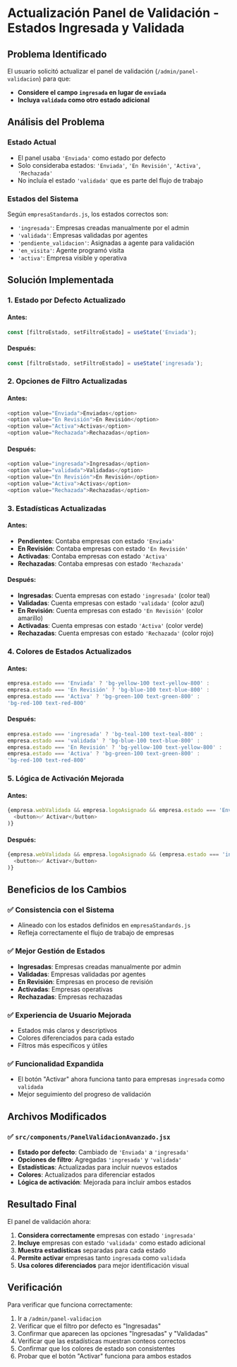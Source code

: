# Actualización Panel de Validación - Estados Ingresada y Validada

## Problema Identificado

El usuario solicitó actualizar el panel de validación (`/admin/panel-validacion`) para que:
- **Considere el campo `ingresada` en lugar de `enviada`**
- **Incluya `validada` como otro estado adicional**

## Análisis del Problema

### Estado Actual
- El panel usaba `'Enviada'` como estado por defecto
- Solo consideraba estados: `'Enviada'`, `'En Revisión'`, `'Activa'`, `'Rechazada'`
- No incluía el estado `'validada'` que es parte del flujo de trabajo

### Estados del Sistema
Según `empresaStandards.js`, los estados correctos son:
- `'ingresada'`: Empresas creadas manualmente por el admin
- `'validada'`: Empresas validadas por agentes
- `'pendiente_validacion'`: Asignadas a agente para validación
- `'en_visita'`: Agente programó visita
- `'activa'`: Empresa visible y operativa

## Solución Implementada

### 1. Estado por Defecto Actualizado

#### Antes:
```javascript
const [filtroEstado, setFiltroEstado] = useState('Enviada');
```

#### Después:
```javascript
const [filtroEstado, setFiltroEstado] = useState('ingresada');
```

### 2. Opciones de Filtro Actualizadas

#### Antes:
```javascript
<option value="Enviada">Enviadas</option>
<option value="En Revisión">En Revisión</option>
<option value="Activa">Activas</option>
<option value="Rechazada">Rechazadas</option>
```

#### Después:
```javascript
<option value="ingresada">Ingresadas</option>
<option value="validada">Validadas</option>
<option value="En Revisión">En Revisión</option>
<option value="Activa">Activas</option>
<option value="Rechazada">Rechazadas</option>
```

### 3. Estadísticas Actualizadas

#### Antes:
- **Pendientes**: Contaba empresas con estado `'Enviada'`
- **En Revisión**: Contaba empresas con estado `'En Revisión'`
- **Activadas**: Contaba empresas con estado `'Activa'`
- **Rechazadas**: Contaba empresas con estado `'Rechazada'`

#### Después:
- **Ingresadas**: Cuenta empresas con estado `'ingresada'` (color teal)
- **Validadas**: Cuenta empresas con estado `'validada'` (color azul)
- **En Revisión**: Cuenta empresas con estado `'En Revisión'` (color amarillo)
- **Activadas**: Cuenta empresas con estado `'Activa'` (color verde)
- **Rechazadas**: Cuenta empresas con estado `'Rechazada'` (color rojo)

### 4. Colores de Estados Actualizados

#### Antes:
```javascript
empresa.estado === 'Enviada' ? 'bg-yellow-100 text-yellow-800' :
empresa.estado === 'En Revisión' ? 'bg-blue-100 text-blue-800' :
empresa.estado === 'Activa' ? 'bg-green-100 text-green-800' :
'bg-red-100 text-red-800'
```

#### Después:
```javascript
empresa.estado === 'ingresada' ? 'bg-teal-100 text-teal-800' :
empresa.estado === 'validada' ? 'bg-blue-100 text-blue-800' :
empresa.estado === 'En Revisión' ? 'bg-yellow-100 text-yellow-800' :
empresa.estado === 'Activa' ? 'bg-green-100 text-green-800' :
'bg-red-100 text-red-800'
```

### 5. Lógica de Activación Mejorada

#### Antes:
```javascript
{empresa.webValidada && empresa.logoAsignado && empresa.estado === 'Enviada' && (
  <button>✅ Activar</button>
)}
```

#### Después:
```javascript
{empresa.webValidada && empresa.logoAsignado && (empresa.estado === 'ingresada' || empresa.estado === 'validada') && (
  <button>✅ Activar</button>
)}
```

## Beneficios de los Cambios

### ✅ Consistencia con el Sistema
- Alineado con los estados definidos en `empresaStandards.js`
- Refleja correctamente el flujo de trabajo de empresas

### ✅ Mejor Gestión de Estados
- **Ingresadas**: Empresas creadas manualmente por admin
- **Validadas**: Empresas validadas por agentes
- **En Revisión**: Empresas en proceso de revisión
- **Activadas**: Empresas operativas
- **Rechazadas**: Empresas rechazadas

### ✅ Experiencia de Usuario Mejorada
- Estados más claros y descriptivos
- Colores diferenciados para cada estado
- Filtros más específicos y útiles

### ✅ Funcionalidad Expandida
- El botón "Activar" ahora funciona tanto para empresas `ingresada` como `validada`
- Mejor seguimiento del progreso de validación

## Archivos Modificados

### ✅ `src/components/PanelValidacionAvanzado.jsx`
- **Estado por defecto**: Cambiado de `'Enviada'` a `'ingresada'`
- **Opciones de filtro**: Agregadas `'ingresada'` y `'validada'`
- **Estadísticas**: Actualizadas para incluir nuevos estados
- **Colores**: Actualizados para diferenciar estados
- **Lógica de activación**: Mejorada para incluir ambos estados

## Resultado Final

El panel de validación ahora:
1. **Considera correctamente** empresas con estado `'ingresada'`
2. **Incluye** empresas con estado `'validada'` como estado adicional
3. **Muestra estadísticas** separadas para cada estado
4. **Permite activar** empresas tanto `ingresada` como `validada`
5. **Usa colores diferenciados** para mejor identificación visual

## Verificación

Para verificar que funciona correctamente:
1. Ir a `/admin/panel-validacion`
2. Verificar que el filtro por defecto es "Ingresadas"
3. Confirmar que aparecen las opciones "Ingresadas" y "Validadas"
4. Verificar que las estadísticas muestran conteos correctos
5. Confirmar que los colores de estado son consistentes
6. Probar que el botón "Activar" funciona para ambos estados


